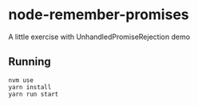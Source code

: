 # node-remember-promises
A little exercise with UnhandledPromiseRejection demo

## Running

```
nvm use
yarn install
yarn run start
```

